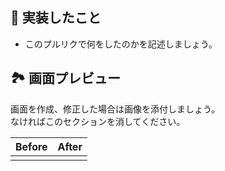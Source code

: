 ## 📝 実装したこと

- このプルリクで何をしたのかを記述しましょう。

## 🏞 画面プレビュー

画面を作成、修正した場合は画像を添付しましょう。  
なければこのセクションを消してください。

| Before | After |
| :-: | :-: |
|  |  |
